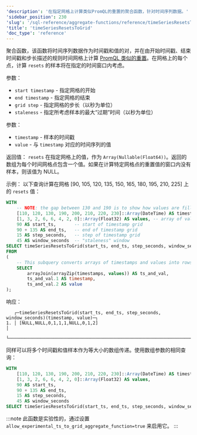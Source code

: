 ```yaml
---
'description': '在指定网格上计算类似PromQL的重置的聚合函数，针对时间序列数据。'
'sidebar_position': 230
'slug': '/sql-reference/aggregate-functions/reference/timeSeriesResetsToGrid'
'title': 'timeSeriesResetsToGrid'
'doc_type': 'reference'
---
```


聚合函数，该函数将时间序列数据作为时间戳和值的对，并在由开始时间戳、结束时间戳和步长描述的规则时间网格上计算 [PromQL 类似的重置](https://prometheus.io/docs/prometheus/latest/querying/functions/#resets)。在网格上的每个点，计算 `resets` 的样本将在指定的时间窗口内考虑。

参数：
- `start timestamp` - 指定网格的开始
- `end timestamp` - 指定网格的结束
- `grid step` - 指定网格的步长（以秒为单位）
- `staleness` - 指定所考虑样本的最大“过期”时间（以秒为单位）

参数：
- `timestamp` - 样本的时间戳
- `value` - 与 `timestamp` 对应的时间序列的值

返回值：
`resets` 在指定网格上的值，作为 `Array(Nullable(Float64))`。返回的数组为每个时间网格点包含一个值。如果在计算特定网格点的重置值的窗口内没有样本，则该值为 NULL。

示例：
以下查询计算在网格 [90, 105, 120, 135, 150, 165, 180, 195, 210, 225] 上的 `resets` 值：

```sql
WITH
    -- NOTE: the gap between 130 and 190 is to show how values are filled for ts = 180 according to window parameter
    [110, 120, 130, 190, 200, 210, 220, 230]::Array(DateTime) AS timestamps,
    [1, 3, 2, 6, 6, 4, 2, 0]::Array(Float32) AS values, -- array of values corresponding to timestamps above
    90 AS start_ts,       -- start of timestamp grid
    90 + 135 AS end_ts,   -- end of timestamp grid
    15 AS step_seconds,   -- step of timestamp grid
    45 AS window_seconds  -- "staleness" window
SELECT timeSeriesResetsToGrid(start_ts, end_ts, step_seconds, window_seconds)(timestamp, value)
FROM
(
    -- This subquery converts arrays of timestamps and values into rows of `timestamp`, `value`
    SELECT
        arrayJoin(arrayZip(timestamps, values)) AS ts_and_val,
        ts_and_val.1 AS timestamp,
        ts_and_val.2 AS value
);
```

响应：

```response
   ┌─timeSeriesResetsToGrid(start_ts, end_ts, step_seconds, window_seconds)(timestamp, value)─┐
1. │ [NULL,NULL,0,1,1,1,NULL,0,1,2]                                                           │
   └──────────────────────────────────────────────────────────────────────────────────────────┘
```

同样可以将多个时间戳和值样本作为等大小的数组传递。使用数组参数的相同查询：

```sql
WITH
    [110, 120, 130, 190, 200, 210, 220, 230]::Array(DateTime) AS timestamps,
    [1, 3, 2, 6, 6, 4, 2, 0]::Array(Float32) AS values,
    90 AS start_ts,
    90 + 135 AS end_ts,
    15 AS step_seconds,
    45 AS window_seconds
SELECT timeSeriesResetsToGrid(start_ts, end_ts, step_seconds, window_seconds)(timestamps, values);
```

:::note
此函数是实验性的，通过设置 `allow_experimental_ts_to_grid_aggregate_function=true` 来启用它。
:::
